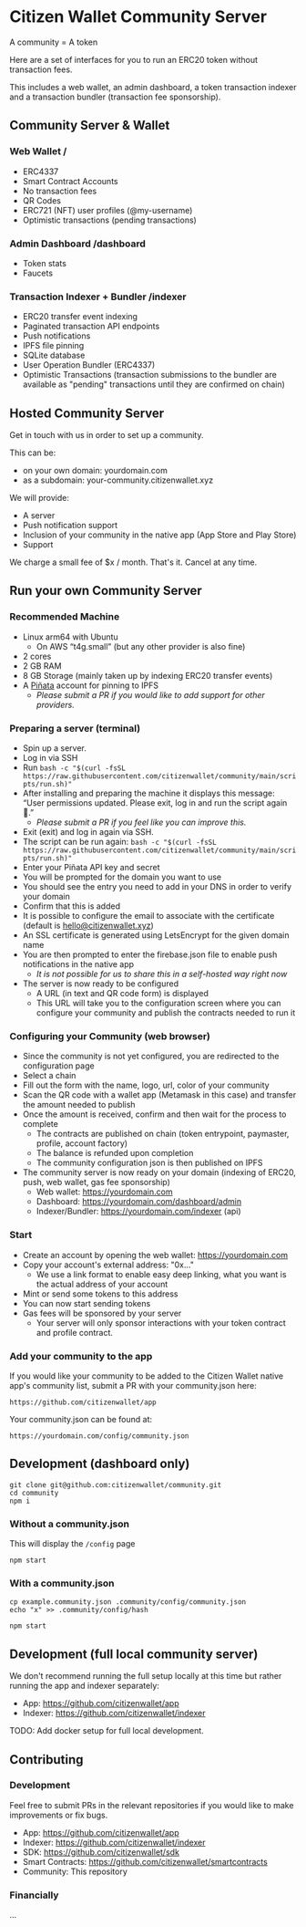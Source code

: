 # Citizen Wallet Community Server

A community = A token

Here are a set of interfaces for you to run an ERC20 token without transaction fees.

This includes a web wallet, an admin dashboard, a token transaction indexer and a transaction bundler (transaction fee sponsorship).

## Community Server & Wallet

### Web Wallet /

- ERC4337
- Smart Contract Accounts
- No transaction fees
- QR Codes
- ERC721 (NFT) user profiles (@my-username)
- Optimistic transactions (pending transactions)

### Admin Dashboard /dashboard

- Token stats
- Faucets

### Transaction Indexer + Bundler /indexer

- ERC20 transfer event indexing
- Paginated transaction API endpoints
- Push notifications
- IPFS file pinning
- SQLite database
- User Operation Bundler (ERC4337)
- Optimistic Transactions (transaction submissions to the bundler are available as "pending" transactions until they are confirmed on chain)

## Hosted Community Server

Get in touch with us in order to set up a community.

This can be:

- on your own domain: yourdomain.com
- as a subdomain: your-community.citizenwallet.xyz

We will provide:

- A server
- Push notification support
- Inclusion of your community in the native app (App Store and Play Store)
- Support

We charge a small fee of $x / month. That's it. Cancel at any time.

## Run your own Community Server

### Recommended Machine

- Linux arm64 with Ubuntu
  - On AWS “t4g.small” (but any other provider is also fine)
- 2 cores
- 2 GB RAM
- 8 GB Storage (mainly taken up by indexing ERC20 transfer events)
- A [Piñata](https://www.pinata.cloud/) account for pinning to IPFS
  - _Please submit a PR if you would like to add support for other providers._

### Preparing a server (terminal)

- Spin up a server.
- Log in via SSH
- Run `bash -c "$(curl -fsSL https://raw.githubusercontent.com/citizenwallet/community/main/scripts/run.sh)"`
- After installing and preparing the machine it displays this message: “User permissions updated. Please exit, log in and run the script again 🔄.”
  - _Please submit a PR if you feel like you can improve this._
- Exit (exit) and log in again via SSH.
- The script can be run again: `bash -c "$(curl -fsSL https://raw.githubusercontent.com/citizenwallet/community/main/scripts/run.sh)"`
- Enter your Piñata API key and secret
- You will be prompted for the domain you want to use
- You should see the entry you need to add in your DNS in order to verify your domain
- Confirm that this is added
- It is possible to configure the email to associate with the certificate (default is hello@citizenwallet.xyz)
- An SSL certificate is generated using LetsEncrypt for the given domain name
- You are then prompted to enter the firebase.json file to enable push notifications in the native app
  - _It is not possible for us to share this in a self-hosted way right now_
- The server is now ready to be configured
  - A URL (in text and QR code form) is displayed
  - This URL will take you to the configuration screen where you can configure your community and publish the contracts needed to run it

### Configuring your Community (web browser)

- Since the community is not yet configured, you are redirected to the configuration page
- Select a chain
- Fill out the form with the name, logo, url, color of your community
- Scan the QR code with a wallet app (Metamask in this case) and transfer the amount needed to publish
- Once the amount is received, confirm and then wait for the process to complete
  - The contracts are published on chain (token entrypoint, paymaster, profile, account factory)
  - The balance is refunded upon completion
  - The community configuration json is then published on IPFS
- The community server is now ready on your domain (indexing of ERC20, push, web wallet, gas fee sponsorship)
  - Web wallet: https://yourdomain.com
  - Dashboard: https://yourdomain.com/dashboard/admin
  - Indexer/Bundler: https://yourdomain.com/indexer (api)

### Start

- Create an account by opening the web wallet: https://yourdomain.com
- Copy your account's external address: "0x..."
  - We use a link format to enable easy deep linking, what you want is the actual address of your account
- Mint or send some tokens to this address
- You can now start sending tokens
- Gas fees will be sponsored by your server
  - Your server will only sponsor interactions with your token contract and profile contract.

### Add your community to the app

If you would like your community to be added to the Citizen Wallet native app's community list, submit a PR with your community.json here:

`https://github.com/citizenwallet/app`

Your community.json can be found at:

`https://yourdomain.com/config/community.json`

## Development (dashboard only)

```
git clone git@github.com:citizenwallet/community.git
cd community
npm i
```

### Without a community.json

This will display the `/config` page

```
npm start
```

### With a community.json

```
cp example.community.json .community/config/community.json
echo "x" >> .community/config/hash

npm start
```

## Development (full local community server)

We don't recommend running the full setup locally at this time but rather running the app and indexer separately:

- App: https://github.com/citizenwallet/app
- Indexer: https://github.com/citizenwallet/indexer

TODO: Add docker setup for full local development.

## Contributing

### Development

Feel free to submit PRs in the relevant repositories if you would like to make improvements or fix bugs.

- App: https://github.com/citizenwallet/app
- Indexer: https://github.com/citizenwallet/indexer
- SDK: https://github.com/citizenwallet/sdk
- Smart Contracts: https://github.com/citizenwallet/smartcontracts
- Community: This repository

### Financially

...
